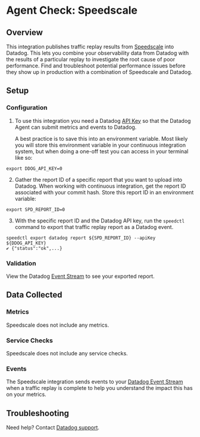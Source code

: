 # Agent Check: Speedscale

## Overview

This integration publishes traffic replay results from [Speedscale][1] into Datadog. This lets you combine your observability data from Datadog with the results of a particular replay to investigate the root cause of poor performance. Find and troubleshoot potential performance issues before they show up in production with a combination of Speedscale and Datadog.

## Setup

### Configuration

1. To use this integration you need a Datadog [API Key][2] so that the Datadog Agent can submit metrics and events to Datadog.

   A best practice is to save this into an environment variable. Most likely you will store this environment variable in your continuous integration system, but when doing a one-off test you can access in your terminal like so:

```
export DDOG_API_KEY=0
```

2. Gather the report ID of a specific report that you want to upload into Datadog. When working with continuous integration, get the report ID associated with your commit hash. Store this report ID in an environment variable:

```
export SPD_REPORT_ID=0
```

3. With the specific report ID and the Datadog API key, run the `speedctl` command to export that traffic replay report as a Datadog event.

```
speedctl export datadog report ${SPD_REPORT_ID} --apiKey ${DDOG_API_KEY}
✔ {"status":"ok",...}
```
### Validation

View the Datadog [Event Stream][2] to see your exported report.

## Data Collected

### Metrics

Speedscale does not include any metrics.

### Service Checks

Speedscale does not include any service checks.

### Events

The Speedscale integration sends events to your [Datadog Event Stream][3] when a traffic replay is complete to help you understand the impact this has on your metrics.

## Troubleshooting

Need help? Contact [Datadog support][4].

[1]: https://docs.speedscale.com/reference/integrations/datadog/
[2]: https://docs.datadoghq.com/account_management/api-app-keys/
[3]: https://app.datadoghq.com/event/stream
[4]: https://docs.datadoghq.com/help/
